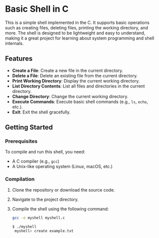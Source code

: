 # Basic Shell in C

This is a simple shell implemented in the C. It supports basic operations such as creating files, deleting files, printing the working directory, and more. The shell is designed to be lightweight and easy to understand, making it a great project for learning about system programming and shell internals.

## Features

- **Create a File**: Create a new file in the current directory.
- **Delete a File**: Delete an existing file from the current directory.
- **Print Working Directory**: Display the current working directory.
- **List Directory Contents**: List all files and directories in the current directory.
- **Change Directory**: Change the current working directory.
- **Execute Commands**: Execute basic shell commands (e.g., `ls`, `echo`, etc.).
- **Exit**: Exit the shell gracefully.

## Getting Started

### Prerequisites

To compile and run this shell, you need:

- A C compiler (e.g., `gcc`)
- A Unix-like operating system (Linux, macOS, etc.)

### Compilation

1. Clone the repository or download the source code.
2. Navigate to the project directory.
3. Compile the shell using the following command:

   ```bash
   gcc -o myshell myshell.c

   $ ./myshell
    myshell> create example.txt
    